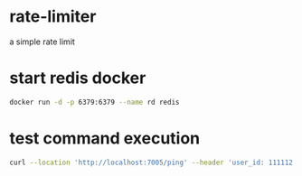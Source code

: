 # rate-limiter
a simple rate limit


# start redis docker

```bash
docker run -d -p 6379:6379 --name rd redis
```

# test command execution

```bash
curl --location 'http://localhost:7005/ping' --header 'user_id: 111112' 
```
